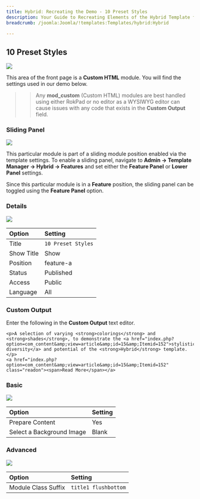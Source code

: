 ```yaml
---
title: Hybrid: Recreating the Demo - 10 Preset Styles
description: Your Guide to Recreating Elements of the Hybrid Template for Joomla
breadcrumb: /joomla:Joomla/!templates:Templates/hybrid:Hybrid

---
```


10 Preset Styles
-----

![][demo]

This area of the front page is a **Custom HTML** module. You will find the settings used in our demo below.

>> Any **mod_custom** (Custom HTML) modules are best handled using either RokPad or no editor as a WYSIWYG editor can cause issues with any code that exists in the **Custom Output** field.

### Sliding Panel

![][demo5]

This particular module is part of a sliding module position enabled via the template settings. To enable a sliding panel, navigate to **Admin -> Template Manager -> Hybrid -> Features** and set either the **Feature Panel** or **Lower Panel** settings. 

Since this particular module is in a **Feature** position, the sliding panel can be toggled using the **Feature Panel** option.

### Details

![][demo2]

| Option     | Setting            |  
| :--------- | :----------------- |  
| Title      | `10 Preset Styles` |  
| Show Title | Show               |  
| Position   | feature-a          |  
| Status     | Published          |  
| Access     | Public             |  
| Language   | All                |  

### Custom Output

Enter the following in the **Custom Output** text editor.

~~~
<p>A selection of varying <strong>colorings</strong> and <strong>shades</strong>, to demonstrate the <a href="index.php?option=com_content&amp;view=article&amp;id=15&amp;Itemid=152">stylistic diversity</a> and potential of the <strong>Hybrid</strong> template.</p>
<a href="index.php?option=com_content&amp;view=article&amp;id=15&amp;Itemid=152" class="readon"><span>Read More</span></a>
~~~

### Basic

![][demo3]

| Option                    | Setting |
| :------------------------ | :------ |
| Prepare Content           | Yes     |
| Select a Background Image | Blank   |

### Advanced

![][demo4]

| Option              | Setting                  |  
| :------------------ | :----------------------- |  
| Module Class Suffix | `title1 flushbottom`     |  

[demo]: assets/demo_1.jpeg
[demo2]: assets/demo_1a.jpeg
[demo3]: assets/demo_1b.jpeg
[demo4]: assets/demo_1c.jpeg
[demo5]: assets/demo_1d.jpeg
